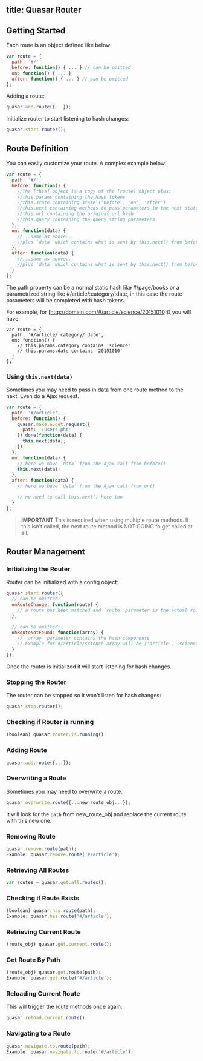 title: Quasar Router
---

## Getting Started
Each route is an object defined like below:
``` js
var route = {
  path: '#/'
  before: function() { ... } // can be omitted
  on: function() { ... }
  after: function() { ... } // can be omitted
};
```
Adding a route:
``` js
quasar.add.route({...});
```
Initialize router to start listening to hash changes:
``` js
quasar.start.router();
```

## Route Definition
You can easily customize your route. A complex example below:
``` js
var route = {
  path: '#/',
  before: function() {
    //The [this] object is a copy of the [route] object plus:
    //this.params containing the hash tokens
    //this.state containing state ('before', 'on', 'after')
    //this.next containing methods to pass parameters to the next state
    //this.url containing the original url hash
    //this.query containing the query string parameters
  },
  on: function(data) {
    //...same as above...
    //plus `data` which contains what is sent by this.next() from before()
  },
  after: function(data) {
    //...same as above...
    //plus `data` which contains what is sent by this.next() from before() OR on()
  }
};
```
The path property can be a normal static hash like #/page/books or a parametrized string like #/article/:category/:date, in this case the route parameters will be completed with hash tokens.

For example, for [http://domain.com/#/article/science/20151010]() you will have:
```
var route = {
  path: '#/article/:category/:date',
  on: function() {
    // this.params.category contains 'science'
    // this.params.date contains '20151010'
  }
};
```

### Using `this.next(data)`
Sometimes you may need to pass in data from one route method to the next. Even do a Ajax request.
``` js
var route = {
  path: '#/article',
  before: function() {
    quasar.make.a.get.request({
      path: '/users.php'
    }).done(function(data) {
      this.next(data);
    });
  },
  on: function(data) {
    // here we have `data` from the Ajax call from before()
    this.next(data);
  },
  after: function(data) {
    // here we have `data` from the Ajax call from on()

    // no need to call this.next() here too
  }
};
```
> **IMPORTANT**
> This is required when using multiple route methods. If this isn't called, the next route method is NOT GOING to get called at all.

## Router Management

### Initializing the Router
Router can be initialized with a config object:
``` js
quasar.start.router({
  // can be omitted:
  onRouteChange: function(route) {
    // a route has been matched and `route` parameter is the actual route object
  },

  // can be omitted:
  onRouteNotFound: function(array) {
    // `array` parameter contains the hash components
    // Example for #/article/science array will be ['article', 'science']
  }
});
```
Once the router is initialized it will start listening for hash changes.

### Stopping the Router
The router can be stopped so it won't listen for hash changes:
``` js
quasar.stop.router();
```

### Checking if Router is running
``` js
(boolean) quasar.router.is.running();
```

### Adding Route
``` js
quasar.add.route({...});
```

### Overwriting a Route
Sometimes you may need to overwrite a route.
``` js
quasar.overwrite.route({...new_route_obj...});
```
It will look for the `path` from new_route_obj and replace the current route with this new one.

### Removing Route
``` js
quasar.remove.route(path);
Example: quasar.remove.route('#/article');
```

### Retrieving All Routes
``` js
var routes = quasar.get.all.routes();
```

### Checking if Route Exists
``` js
(boolean) quasar.has.route(path);
Example: quasar.has.route('#/article');
```

### Retrieving Current Route
``` js
(route_obj) quasar.get.current.route();
```

### Get Route By Path
``` js
(route_obj) quasar.get.route(path);
Example: quasar.get.route('#/article');
```

### Reloading Current Route
This will trigger the route methods once again.
``` js
quasar.reload.current.route();
```

### Navigating to a Route
``` js
quasar.navigate.to.route(path);
Example: quasar.navigate.to.route('#/article');
```
